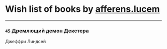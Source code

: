 # Wish list of books by [afferens.lucem](http://vk.com/id196071655)
---

### `45` Дремлющий демон Декстера
Джеффри Линдсей

